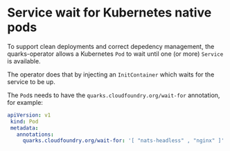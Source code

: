 # Service wait for Kubernetes native pods

To support clean deployments and correct depedency management, the quarks-operator allows a Kubernetes `Pod` to wait until one (or more) `Service` is available.

The operator does that by injecting an `InitContainer` which waits for the service to be up.

The `Pod`s needs to have the `quarks.cloudfoundry.org/wait-for` annotation, for example:

```yaml
apiVersion: v1
 kind: Pod
 metadata:
   annotations:
     quarks.cloudfoundry.org/wait-for: '[ "nats-headless" , "nginx" ]'
```